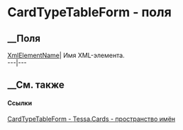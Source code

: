 # CardTypeTableForm - поля
##  __Поля
[XmlElementName](F_Tessa_Cards_CardTypeTableForm_XmlElementName.htm)|  Имя
XML-элемента.  
---|---  
## __См. также
#### Ссылки
[CardTypeTableForm - ](T_Tessa_Cards_CardTypeTableForm.htm)
[Tessa.Cards - пространство имён](N_Tessa_Cards.htm)
